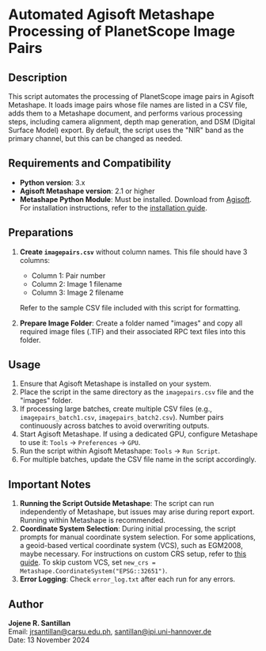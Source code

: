 # Automated Agisoft Metashape Processing of PlanetScope Image Pairs

## Description
This script automates the processing of PlanetScope image pairs in Agisoft Metashape. It loads image pairs whose file names are listed in a CSV file, adds them to a Metashape document, and performs various processing steps, including camera alignment, depth map generation, and DSM (Digital Surface Model) export. By default, the script uses the "NIR" band as the primary channel, but this can be changed as needed.

## Requirements and Compatibility
- **Python version**: 3.x
- **Agisoft Metashape version**: 2.1 or higher
- **Metashape Python Module**: Must be installed. Download from [Agisoft](https://www.agisoft.com/downloads/installer/). For installation instructions, refer to the [installation guide](https://agisoft.freshdesk.com/support/solutions/articles/31000148930-how-to-install-metashape-stand-alone-python-module).

## Preparations
1. **Create `imagepairs.csv`** without column names. This file should have 3 columns:
   - Column 1: Pair number
   - Column 2: Image 1 filename
   - Column 3: Image 2 filename
   
   Refer to the sample CSV file included with this script for formatting.

2. **Prepare Image Folder**: Create a folder named "images" and copy all required image files (.TIF) and their associated RPC text files into this folder.

## Usage
1. Ensure that Agisoft Metashape is installed on your system.
2. Place the script in the same directory as the `imagepairs.csv` file and the "images" folder.
3. If processing large batches, create multiple CSV files (e.g., `imagepairs_batch1.csv`, `imagepairs_batch2.csv`). Number pairs continuously across batches to avoid overwriting outputs.
4. Start Agisoft Metashape. If using a dedicated GPU, configure Metashape to use it: `Tools` → `Preferences` → `GPU`.
5. Run the script within Agisoft Metashape: `Tools` → `Run Script`.
6. For multiple batches, update the CSV file name in the script accordingly.

## Important Notes
1. **Running the Script Outside Metashape**: The script can run independently of Metashape, but issues may arise during report export. Running within Metashape is recommended.
2. **Coordinate System Selection**: During initial processing, the script prompts for manual coordinate system selection. For some applications, a geoid-based vertical coordinate system (VCS), such as EGM2008, maybe necessary. For instructions on custom CRS setup, refer to [this guide](https://agisoft.freshdesk.com/support/solutions/articles/31000148332-how-to-use-height-above-geoid-for-the-coordinate-system). To skip custom VCS, set `new_crs = Metashape.CoordinateSystem("EPSG::32651")`.
3. **Error Logging**: Check `error_log.txt` after each run for any errors.

## Author
**Jojene R. Santillan**  
Email: [jrsantillan@carsu.edu.ph](mailto:jrsantillan@carsu.edu.ph), [santillan@ipi.uni-hannover.de](mailto:santillan@ipi.uni-hannover.de)  
Date: 13 November 2024
